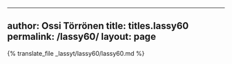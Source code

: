 
---
author: Ossi Törrönen
title: titles.lassy60
permalink: /lassy60/
layout: page
---
{% translate_file _lassyt/lassy60/lassy60.md %}